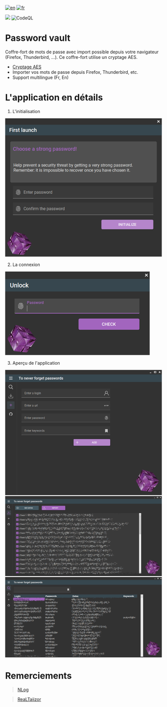 [![en](https://img.shields.io/badge/lang-en-red.svg)](https://github.com/DevElkami/PasswordVault/blob/master/README.md)
[![fr](https://img.shields.io/badge/lang-fr-blue.svg)](https://github.com/DevElkami/PasswordVault/blob/master/README.fr-fr.md)

![](https://github.com/DevElkami/PasswordVault/actions/workflows/workflow.yml/badge.svg?branch=master)
![CodeQL](https://github.com/DevElkami/MesConges/actions/workflows/codeql.yml/badge.svg)

# Password vault
Coffre-fort de mots de passe avec import possible depuis votre navigateur (Firefox, Thunderbird, ...). Ce coffre-fort utilise un cryptage AES.

* [Cryptage AES](https://fr.wikipedia.org/wiki/Advanced_Encryption_Standard)
* Importer vos mots de passe depuis Firefox, Thunderbird, etc.
* Support multilingue (Fr, En)

# L'application en détails

1. L'initialisation

![](https://github.com/DevElkami/PasswordVault/blob/master/vault.png)

2. La connexion

![](https://github.com/DevElkami/PasswordVault/blob/master/vault-pwd.png)

3. Aperçu de l'application

![](https://github.com/DevElkami/PasswordVault/blob/master/vault-add.png)
![](https://github.com/DevElkami/PasswordVault/blob/master/vault-import.png)
![](https://github.com/DevElkami/PasswordVault/blob/master/vault-main.png)


# Remerciements
> [NLog](https://github.com/NLog)

> [ReaLTaiizor](https://github.com/Taiizor/ReaLTaiizor)
